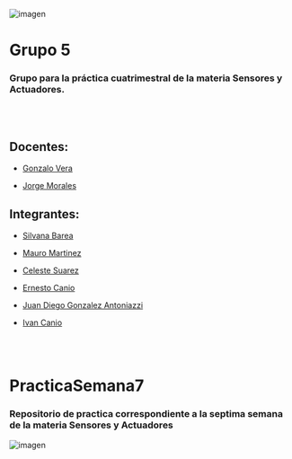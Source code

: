 ![imagen](https://user-images.githubusercontent.com/105946879/190537079-9f42c36d-94aa-41ca-be81-ac24336d6c8c.png)

# Grupo 5

### Grupo para la práctica cuatrimestral de la materia Sensores y Actuadores.

<br></br>
## Docentes:

- [Gonzalo Vera](https://github.com/Gona79)

- [Jorge Morales](https://github.com/JorEl057)


## Integrantes:

- [Silvana Barea](https://github.com/recursosssbb)

- [Mauro Martinez](https://github.com/Mauro-Martinez)

- [Celeste Suarez](https://github.com/CelesteSuarezz)

- [Ernesto Canio](https://github.com/ernesto0369)

- [Juan Diego Gonzalez Antoniazzi](https://github.com/JDGA1997)

- [Ivan Canio](https://github.com/ivanc2111)


<br></br>
# PracticaSemana7

### Repositorio de practica correspondiente a la septima semana de la materia Sensores y Actuadores
![imagen](https://user-images.githubusercontent.com/105946879/197656375-7cc18ef3-ce71-4cbc-9068-ef65d7739649.png)

